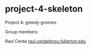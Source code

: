 # project-4-skeleton
Project 4: greedy gnomes

Group members:

Raul Cerda raul.cerda@csu.fullerton.edu
